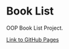 # Book List
OOP Book List Project.

[Link to GitHub Pages](https://ostrigo.github.io/js_sandbox/04-BookList/)